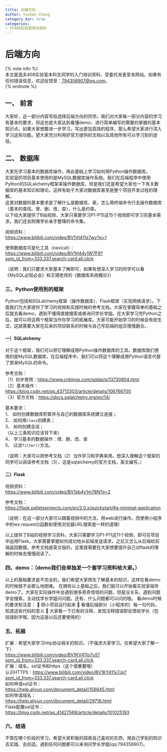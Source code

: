 ```yaml
---
title: 后端方向
author: Yushen Cheng
category_bar: true
categories: 
- YF408实验室培训资料
---
```

# 后端方向
{% note info %}  
本文是逸夫408实验室本科生同学的入门培训资料，受委托发表至本网站。如果有任何错误信息，欢迎反馈至：794358907@qq.com。  
{% endnote %}  

## 一、	前言
大家好，这一部分内容写给选择后端方向的同学。我们对大家每一部分内容的学习有基本的要求，但这也是大家达到看懂demo、进行简单编写的需要的掌握的基本知识点。如果大家想要进一步学习，写出更加高效的程序，那么希望大家进行深入学习这些功能。望大家充分利用好官方提供的文档以及其他所有可以学习到的途径。  

## 二、	数据库
大家先学习基本的数据库操作，再此基础上学习如何用Python操作数据库。  
实验室的项目基本使用的是MySQL数据库操作系统。我们在后端程序中使用Python的SQLalchemy框架来操作数据库，但是我们还是希望大家也一下有关数据库的基本知识和理论。这样有助于大家对数据库甚至是整个项目开发过程的理解。  
这里对数据的基本要求是了解什么是数据库、表，怎么用终端命令行去操作数据库（基本的查找、曾、删、改、查），什么是约束。  
以下给大家提供了B站视频，大家只需要学习P1-P15这15个视频即可学习完基本需求。我们还会附赠学长亲手整理的命令集。  
	
视频资料：  
https://www.bilibili.com/video/BV1Vt411z7wy?p=1	  

使用数据库可是化工具（navicat）：  
https://www.bilibili.com/video/BV1H44y1W7F9?spm_id_from=333.337.search-card.all.click  

（说明：我们只要求大家基本了解即可，如果有想深入学习的同学可以看《MySQL必知必会》和王珊老师的《数据库系统概论》）  


### 三、Python使用到的框架  
Python包括和SQLalchemy框架（操作数据库）、Flask框架（实现网络请求）。下面我们为大家提供了学习的视频和实践时候的参考文档。大家在掌握简单的基础之后就去看demo，遇到不懂得直接搜索或者询问学长学姐。在大家学习完Python之后，就可以将这两个框架当作你学习的拓展库。大家可能开始学习的时候会有些生涩，这就需要大家在后来的项目联系的时候与自己写前端的组员慢慢磨合。  
	
#### 一）SQLalchemy  
对于这个框架，我们可以把它理解成用Python操作数据库的工具。数据库我们使用的是MySQL数据库，在后端程序中，我们可以将这个理解成用Python语言代替了原来MySQL的命令。

参考文档：  
（1）初步使用：https://www.cnblogs.com/sddai/p/13730604.html  
（2）基本操作：https://blog.csdn.net/qq_43713303/article/details/106766700  
（3）官方文档：https://docs.sqlalchemy.org/en/14/  

基本要求：  
1、	如何创建数据库积累并与自己的数据库系统建立连接；  
2、	如何用`class`创建表；  
3、	如何创建会话；  
（以上三条知识应该背下来）  
4、	学习基本的数据操作：增、删、改、查   
5、	过滤`filter()`方法。  

（说明：大家可以把参考文档（2）当作学习和字典来用。想深入理解这个框架的同学可以阅读参考文档（3），这是sqlalchemy的官方文档，英文编写。）  


#### 二）Flask  
视频资料：  
https://www.bilibili.com/video/BV1pb4y1m78N?p=2  

参考文档：  
https://flask.palletsprojects.com/en/2.0.x/quickstart/#a-minimal-application  

（说明：在这一部分大家可以跟着视频中的方法，用web进行操作。而使用小程序中的wx.request()函数和使用浏览器URL搜索是一样的道理）  

以上提供了B站的视频学习资料，大家只需要学习P1-P11这11个视频，即可在项目中运用Flask。大家需要掌握如何成功地从前端发送请求，之后又怎么从后端给前端返回数据。参考文档是英文版的，这里就需要在大家想要提升自己对flask的理解的时候去慢慢阅读了。  


### 四、demo：（demo我们会单独发一个套学习资料给大家。）  
以上的基础要求是不完全的，我们希望大家预先了解基本的知识，这样在看demo的时候就不会那么地困难。
在拥有以上基础之后，我们就可以开始看实验室祖传demo了。大家在实际操作中会遇到很多奇奇怪怪的问题，但是没关系，遇到问题学会搜索，主动找学长学姐问问题。还有，什么问题都可以问的哦。
看demo时候的要求和注意：
	把小项目运行起来
	看懂后端部分（小程序的）每一句代码，知道这些代码的意义
	大家看一下已有的注释，发现注释错误即反馈给学长（包括错别字哦，因为这是以后还要使用的）

### 五、拓展
扩展：希望大家学习http协议相关的知识。（不强求大家学习，仅希望大家了解一下）  
https://www.bilibili.com/video/BV1KV411o7u5?spm_id_from=333.337.search-card.all.click  
扩展：域名，ssl证书和https（这个很重要哦）  
认识HTTPS：https://www.bilibili.com/video/BV1KY411x7Jp?spm_id_from=333.337.search-card.all.click  
如何申请ssl证书：  
https://help.aliyun.com/document_detail/156645.html  
如何申请域名：  
https://help.aliyun.com/document_detail/29716.html  
Flask配置ssl证书：  
https://blog.csdn.net/qq_41427568/article/details/101025193  


### 六、结语
不管在哪个阶段的学习，希望大家积极的探索自己喜欢的东西，用自己学到的知识去实践、去创造。遇到任何问题都可以来询问学长学姐(qq:794358907)。  

